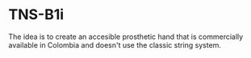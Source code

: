 # TNS-B1i
The idea is to create an accesible prosthetic hand that is commercially available in Colombia and doesn't use the classic string system.
